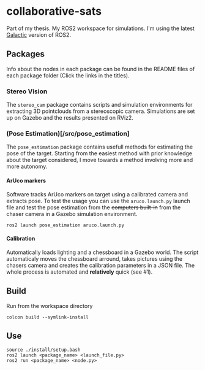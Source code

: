 # collaborative-sats
Part of my thesis. My ROS2 workspace for simulations. I'm using the latest [Galactic](https://docs.ros.org/en/galactic/index.html) version of ROS2.

## Packages

Info about the nodes in each package can be found in the README files of each package folder (Click the links in the titles).

### Stereo Vision

The `stereo_cam` package contains scripts and simulation environments for extracting 3D pointclouds from a stereoscopic camera. Simulations are set up on Gazebo and the results presented on RViz2.

### (Pose Estimation)[/src/pose_estimation]

The `pose_estimation` package contains usefull methods for estimating the pose of the target. Starting from the easiest method with prior knowledge about the target considered, I move towards a method involving more and more autonomy.

#### ArUco markers

Software tracks ArUco markers on target using a calibrated camera and extracts pose. To test the usage you can use the `aruco.launch.py` launch file and test the pose estimation from the ~~computers built-in~~ from the chaser camera in a Gazebo simulation environment.
```console
ros2 launch pose_estimation aruco.launch.py
```

#### Calibration

Automatically loads lighting and a chessboard in a Gazebo world. The script automaticaly moves the chessboard arround, takes pictures using the chasers camera and creates the calibration parameters in a JSON file. The whole process is automated and **relatively** quick (see #1).

## Build

Run from the workspace directory
```console
colcon build --symlink-install
```

## Use
```console
source ./install/setup.bash
ros2 launch <package_name> <launch_file.py>
ros2 run <package_name> <node.py>
```
